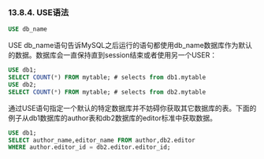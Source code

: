 ### 13.8.4. USE语法

```sql
USE db_name
```

USE db_name语句告诉MySQL之后运行的语句都使用db_name数据库作为默认的数据。数据库会一直保持直到session结束或者使用另一个USER：

```sql
USE db1;
SELECT COUNT(*) FROM mytable; # selects from db1.mytable
USE db2;
SELECT COUNT(*) FROM mytable; # selects from db2.mytable
```

通过USE语句指定一个默认的特定数据库并不妨碍你获取其它数据库的表。下面的例子从db1数据库的author表和db2数据库的editor标准中获取数据。

```sql
USE db1;
SELECT author_name,editor_name FROM author,db2.editor
WHERE author.editor_id = db2.editor.editor_id;
```